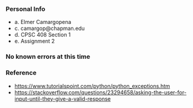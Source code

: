 ### Personal Info
<ul>
<li>a. Elmer Camargopena</li>
<li>c. camargop@chapman.edu</li>
<li>d. CPSC 408 Section 1</li>
<li>e. Assignment 2</li>
</ul>

### No known errors at this time

### Reference

- https://www.tutorialspoint.com/python/python_exceptions.htm
- https://stackoverflow.com/questions/23294658/asking-the-user-for-input-until-they-give-a-valid-response
